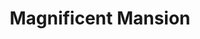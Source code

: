 ---
title: "Magnificent Mansion"
index:
  - magnificent-mansion
permalink: /spells/magnificent-mansion/
tags:
  - Spell
  - 7th Level
  - Conjuration
available_for:
  - Bard
  - Wizard
level: "7th Level"
school: "Conjuration"
range: "300 ft"
area: "5 ft"
shape: "Cube"
comp:
  - V
  - S
  - M
material: "a miniature portal carved from ivory, a small piece of polished marble, and a tiny silver spoon, each item worth at least 5 gp."
duration: "24 Hours"
cast_time: "1 Minute"
description: |
  You conjure an extradimensional dwelling in range that lasts for the duration. You choose where its one entrance is located. The entrance shimmers faintly and is 5 feet wide and 10 feet tall. You and any creature you designate when you cast the spell can enter the extradimensional dwelling as long as the portal remains open. You can open or close the portal if you are within 30 feet of it. While closed, the portal is invisible.

  Beyond the portal is a magnificent foyer with numerous chambers beyond. The atmosphere is clean, fresh, and warm.

  You can create any floor plan you like, but the space can't exceed 50 cubes, each cube being 10 feet on each side. The place is furnished and decorated as you choose. It contains sufficient food to serve a nine course banquet for up to 100 people. A staff of 100 near-transparent servants attends all who enter. You decide the visual appearance of these servants and their attire. They are completely obedient to your orders. Each servant can perform any task a normal human servant could perform, but they can't attack or take any action that would directly harm another creature. Thus the servants can fetch things, clean, mend, fold clothes, light fires, serve food, pour wine, and so on. The servants can go anywhere in the mansion but can't leave it. Furnishings and other objects created by this spell dissipate into smoke if removed from the mansion. When the spell ends, any creatures inside the extradimensional space are expelled into the open spaces nearest to the entrance.
excerpt: "You conjure an extradimensional dwelling in range that lasts for the duration."
source: "Basic Rules"
---